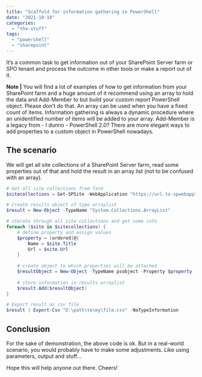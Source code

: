 ```yaml
---
title: "Scaffold for information gathering in PowerShell"
date: "2021-10-18"
categories: 
  - "the-stuff"
tags: 
  - "powershell"
  - "sharepoint"
---
```


It’s a common task to get information out of your SharePoint Server farm or SPO tenant and process the outcome in other tools or make a report out of it.

**Note |** You will find a lot of examples of how to get information from your SharePoint farm and a huge amount of it recommend using an array to hold the data and Add-Member to but build your custom report PowerShell object. Please don’t do that. An array can be used when you have a fixed count of items. Information gathering is always a dynamic procedure where an unidentified number of items will be added to your array. Add-Member is a legacy from - I dunno - PowerShell 2.0? There are more elegant ways to add properties to a custom object in PowerShell nowadays.

## The scenario

We will get all site collections of a SharePoint Server farm, read some properties out of that and hold the result in an array list (not to be confused with an array).

```powershell
# Get all site collections from farm 
$sitecollections = Get-SPSite -WebApplication "https://url.to-spwebapplication.tld" -Limit All 

# Create results object of type arraylist 
$result = New-Object -TypeName "System.Collections.ArrayList"

# iterate through all site collections and get some info 
foreach ($site in $sitecollections) {
    # define property and assign values 
    $property = [ordered]@{
        Name = $site.Title 
        Url = $site.Url 
    }
    
    # create object to which properties will be attached 
    $resultObject = New-Object -TypeName psobject -Property $property 
    
    # store information in results arraylist 
    $result.Add($resultObject) 
}

# Export result as csv file 
$result | Export-Csv "D:\path\to\my\file.csv" -NoTypeInformation
```

## Conclusion

For the sake of demonstration, the above code is ok. But in a real-world scenario, you would probably have to make some adjustments. Like using parameters, output and stuff...

Hope this will help anyone out there. Cheers!

